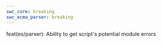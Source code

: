 ```yaml
---
swc_core: breaking
swc_ecma_parser: breaking
---
```


feat(es/parser): Ability to get script's potential module errors
